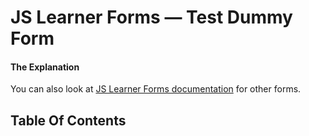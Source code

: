 
<!-- GENERATED DOCUMENT! DO NOT EDIT! -->
# JS Learner Forms &mdash; Test Dummy Form #
#### The Explanation ####
You can also look at [JS Learner Forms documentation](../FORMS.md) for other forms.


## Table Of Contents ##



<!-- GENERATED DOCUMENT! DO NOT EDIT! -->
    